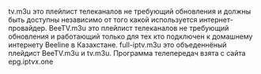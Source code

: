 tv.m3u это плейлист телеканалов не требующий обновления и должны быть доступны независимо от того какой используется интернет-провайдер.
BeeTV.m3u это плейлист телеканалов не требующий обновления и работающий только для тех кто подключен к домашнему интернету Beeline в Казахстане.
full-iptv.m3u это объеденнёный плейдист BeeTV.m3u и tv.m3u.
Программа телепередач взята с сайта epg.iptvx.one
